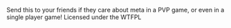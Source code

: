 Send this to your friends if they care about meta in a PVP game, or even in a single player game!
Licensed under the WTFPL
